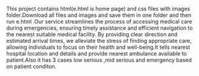 This project contains html(e.html is home page) and css files with images folder.Download all files and images and save them in one folder and then run e.html .Our service streamlines the process of accessing medical care during emergencies, ensuring timely assistance and efficient navigation to the nearest suitable medical facility. By providing clear direction and estimated arrival times, we alleviate the stress of finding appropriate care, allowing individuals to focus on their health and well-being.It tells nearest hospital location and details and provide nearest ambulance available to patient.Also it has 3 cases low serious ,mid serious and emergency based on patient conditon.
